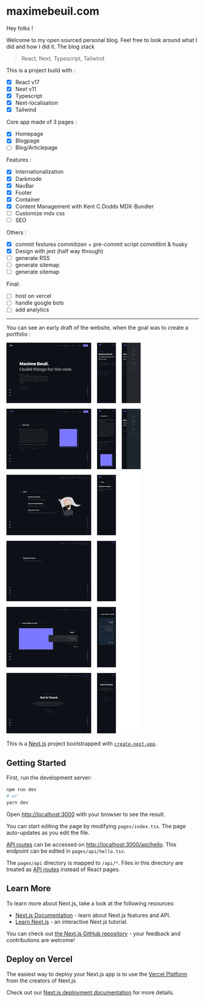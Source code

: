 # maximebeuil.com

Hey folks !

Welcome to my open sourced personal blog. Feel free to look around what I did and how I did it. 
The blog stack
> React, Next, Typescript, Tailwind

This is a project build with :
- [x] React v17
- [x] Next v11
- [x] Typescript
- [x] Next-localisation
- [x] Tailwind

Core app made of 3 pages :
- [x] Homepage
- [x] Blogpage
- [ ] Blog/Articlepage

Features :
- [x] Internationalization
- [x] Darkmode
- [x] NavBar
- [x] Footer
- [x] Container
- [x] Content Management with Kent C.Dodds MDX-Bundler
- [ ] Customize mdx css
- [ ] SEO

Others :
- [x] commit festures commitizen + pre-commit script commitlint & husky
- [x] Design with jest (half way through)
- [ ] generate RSS
- [ ] generate sitemap
- [ ] generate sitemap

Final:
- [ ] host on vercel
- [ ] handle google bots
- [ ] add analytics

***

You can see an early draft of the website, when the goal was to create a portfolio :

![](mbDA.png)

This is a [Next.js](https://nextjs.org/) project bootstrapped with [`create-next-app`](https://github.com/vercel/next.js/tree/canary/packages/create-next-app).

## Getting Started

First, run the development server:

```bash
npm run dev
# or
yarn dev
```

Open [http://localhost:3000](http://localhost:3000) with your browser to see the result.

You can start editing the page by modifying `pages/index.tsx`. The page auto-updates as you edit the file.

[API routes](https://nextjs.org/docs/api-routes/introduction) can be accessed on [http://localhost:3000/api/hello](http://localhost:3000/api/hello). This endpoint can be edited in `pages/api/hello.tsx`.

The `pages/api` directory is mapped to `/api/*`. Files in this directory are treated as [API routes](https://nextjs.org/docs/api-routes/introduction) instead of React pages.

## Learn More

To learn more about Next.js, take a look at the following resources:

- [Next.js Documentation](https://nextjs.org/docs) - learn about Next.js features and API.
- [Learn Next.js](https://nextjs.org/learn) - an interactive Next.js tutorial.

You can check out [the Next.js GitHub repository](https://github.com/vercel/next.js/) - your feedback and contributions are welcome!

## Deploy on Vercel

The easiest way to deploy your Next.js app is to use the [Vercel Platform](https://vercel.com/new?utm_medium=default-template&filter=next.js&utm_source=create-next-app&utm_campaign=create-next-app-readme) from the creators of Next.js.

Check out our [Next.js deployment documentation](https://nextjs.org/docs/deployment) for more details.

